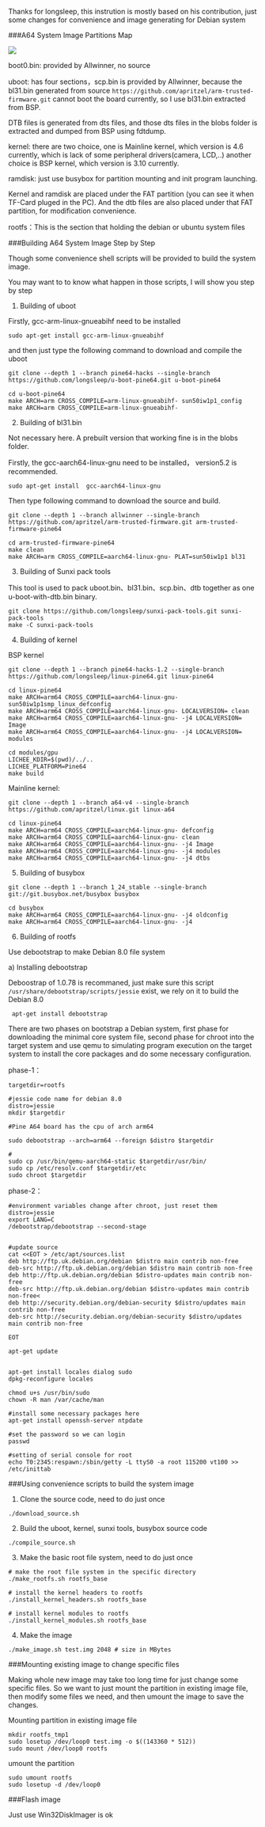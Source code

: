 
Thanks for longsleep, 
this instrution is mostly based on his contribution, 
just some changes for convenience and image generating for Debian system

###A64 System Image Partitions Map

![](http://transing.bj.bcebos.com/image/pine64/pine64-parition.jpg)

boot0.bin: provided by Allwinner, no source

uboot: has four sections，scp.bin is provided by Allwinner, 
because the bl31.bin generated from source 
`https://github.com/apritzel/arm-trusted-firmware.git`
 cannot boot the board currently, so I use bl31.bin extracted from 
 BSP. 
 
 DTB files is generated from dts files, 
 and those dts files in the blobs folder is extracted and dumped from BSP
 using fdtdump. 

kernel: there are two choice, one is Mainline kernel, 
which version is 4.6 currently, which is lack of some peripheral drivers(camera, LCD,..)
another choice is BSP kernel, which version is 3.10 currently.

ramdisk: just use busybox for partition mounting and init program launching.

Kernel and ramdisk are placed under the FAT partition
(you can see it when TF-Card pluged in the PC).
And the dtb files are also placed under that FAT partition, 
for modification convenience.

rootfs：This is the section that holding the debian or ubuntu system files

###Building A64 System Image Step by Step 

Though some convenience shell scripts will be provided 
to build the system image.

You may want to to know what happen in those scripts, 
I will show you step by step

1) Building of uboot

Firstly,  gcc-arm-linux-gnueabihf need to be installed 

```
sudo apt-get install gcc-arm-linux-gnueabihf
```

and then just type the following command to download and compile the uboot

```
git clone --depth 1 --branch pine64-hacks --single-branch https://github.com/longsleep/u-boot-pine64.git u-boot-pine64

cd u-boot-pine64
make ARCH=arm CROSS_COMPILE=arm-linux-gnueabihf- sun50iw1p1_config
make ARCH=arm CROSS_COMPILE=arm-linux-gnueabihf-
```

2) Building of bl31.bin

Not necessary here. A prebuilt version that working fine is in the 
blobs folder.

Firstly, the gcc-aarch64-linux-gnu need to be installed，
version5.2 is recommended.

```
sudo apt-get install  gcc-aarch64-linux-gnu
```

Then type following command to download the source and build.

```
git clone --depth 1 --branch allwinner --single-branch https://github.com/apritzel/arm-trusted-firmware.git arm-trusted-firmware-pine64

cd arm-trusted-firmware-pine64
make clean
make ARCH=arm CROSS_COMPILE=aarch64-linux-gnu- PLAT=sun50iw1p1 bl31
```

3) Building of Sunxi pack tools

This tool is used to pack uboot.bin、bl31.bin、scp.bin、dtb together as one
 u-boot-with-dtb.bin binary.
 
```
git clone https://github.com/longsleep/sunxi-pack-tools.git sunxi-pack-tools
make -C sunxi-pack-tools
```

4) Building of kernel

BSP kernel

```
git clone --depth 1 --branch pine64-hacks-1.2 --single-branch https://github.com/longsleep/linux-pine64.git linux-pine64

cd linux-pine64
make ARCH=arm64 CROSS_COMPILE=aarch64-linux-gnu- sun50iw1p1smp_linux_defconfig
make ARCH=arm64 CROSS_COMPILE=aarch64-linux-gnu- LOCALVERSION= clean
make ARCH=arm64 CROSS_COMPILE=aarch64-linux-gnu- -j4 LOCALVERSION= Image
make ARCH=arm64 CROSS_COMPILE=aarch64-linux-gnu- -j4 LOCALVERSION= modules

cd modules/gpu
LICHEE_KDIR=$(pwd)/../.. 
LICHEE_PLATFORM=Pine64
make build
```

Mainline kernel:

```
git clone --depth 1 --branch a64-v4 --single-branch https://github.com/apritzel/linux.git linux-a64

cd linux-pine64
make ARCH=arm64 CROSS_COMPILE=aarch64-linux-gnu- defconfig
make ARCH=arm64 CROSS_COMPILE=aarch64-linux-gnu- clean
make ARCH=arm64 CROSS_COMPILE=aarch64-linux-gnu- -j4 Image
make ARCH=arm64 CROSS_COMPILE=aarch64-linux-gnu- -j4 modules
make ARCH=arm64 CROSS_COMPILE=aarch64-linux-gnu- -j4 dtbs
```

5) Building of busybox

```
git clone --depth 1 --branch 1_24_stable --single-branch git://git.busybox.net/busybox busybox

cd busybox
make ARCH=arm64 CROSS_COMPILE=aarch64-linux-gnu- -j4 oldconfig
make ARCH=arm64 CROSS_COMPILE=aarch64-linux-gnu- -j4
```

6) Building of rootfs

Use debootstrap to make Debian 8.0 file system

a) Installing debootstrap

 Deboostrap of 1.0.78 is recommaned, just make sure this script
 `/usr/share/debootstrap/scripts/jessie` exist, we rely on it 
 to build the Debian 8.0
 
```
 apt-get install debootstrap
```

There are two phases on bootstrap a Debian system, 
first phase for downloading the minimal core system file,
second phase for chroot into the target system 
and use qemu to simulating program execution on the target system
to install the core packages and do some necessary configuration.
 

phase-1：

```
targetdir=rootfs

#jessie code name for debian 8.0
distro=jessie
mkdir $targetdir

#Pine A64 board has the cpu of arch arm64

sudo debootstrap --arch=arm64 --foreign $distro $targetdir

#
sudo cp /usr/bin/qemu-aarch64-static $targetdir/usr/bin/
sudo cp /etc/resolv.conf $targetdir/etc
sudo chroot $targetdir 
```

phase-2：

```
#environment variables change after chroot, just reset them 
distro=jessie
export LANG=C 
/debootstrap/debootstrap --second-stage


#update source
cat <<EOT > /etc/apt/sources.list
deb http://ftp.uk.debian.org/debian $distro main contrib non-free
deb-src http://ftp.uk.debian.org/debian $distro main contrib non-free
deb http://ftp.uk.debian.org/debian $distro-updates main contrib non-free
deb-src http://ftp.uk.debian.org/debian $distro-updates main contrib non-free<
deb http://security.debian.org/debian-security $distro/updates main contrib non-free
deb-src http://security.debian.org/debian-security $distro/updates main contrib non-free

EOT 

apt-get update


apt-get install locales dialog sudo
dpkg-reconfigure locales

chmod u+s /usr/bin/sudo
chown -R man /var/cache/man

#install some necessary packages here
apt-get install openssh-server ntpdate

#set the password so we can login
passwd

#setting of serial console for root
echo T0:2345:respawn:/sbin/getty -L ttyS0 -a root 115200 vt100 >> /etc/inittab
```
###Using convenience scripts to build the system image

1) Clone the source code, need to do just once

```
./download_source.sh
```

2) Build the uboot, kernel, sunxi tools, busybox source code

```
./compile_source.sh
```

3) Make the basic root file system, need to do just once

```
# make the root file system in the specific directory
./make_rootfs.sh rootfs_base

# install the kernel headers to rootfs
./install_kernel_headers.sh rootfs_base

# install kernel modules to rootfs
./install_kernel_modules.sh rootfs_base
```

4) Make the image


```
./make_image.sh test.img 2048 # size in MBytes
```

###Mounting existing image to change specific files

Making whole new image may take too 
long time for just change some specific files.
So we want to just mount the partition in existing image file,
then modify some files we need, and then umount the image to save
the changes.

Mounting partition in existing image file
```
mkdir rootfs_tmp1
sudo losetup /dev/loop0 test.img -o $((143360 * 512))
sudo mount /dev/loop0 rootfs
```

umount the partition

```
sudo umount rootfs
sudo losetup -d /dev/loop0
```

###Flash image

Just use Win32DiskImager is ok
